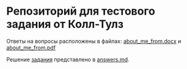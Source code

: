# Репозиторий для тестового задания от Колл-Тулз

Ответы на вопросы расположены в
файлах: [about_me_from.docx](https://github.com/192117/call_tools/blob/main/about_me_form.docx)
и [about_me_from.pdf](https://github.com/192117/call_tools/blob/main/about_me_from.pdf)

Решение [задания](https://github.com/192117/call_tools/blob/main/tasks.md) представлено
в [answers.md](https://github.com/192117/call_tools/blob/main/answers.md).
